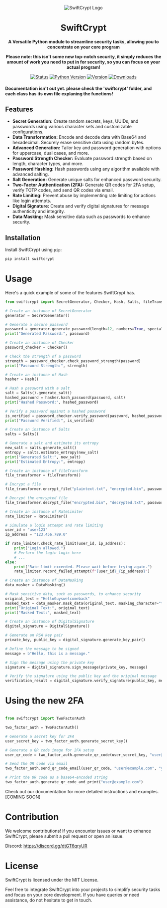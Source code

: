 <p align="center">
  <img src="https://raw.githubusercontent.com/Tech-Tweaks/SwiftCrypt/main/swiftCrypt.png" alt="SwiftCrypt Logo">
</p>

<h1 align="center">SwiftCrypt</h1>

<p align="center">
  <b>A Versatile Python module to streamline security tasks, allowing you to concentrate on your core program</b>
</p>

<p align="center">
  <b>Please note: this isn't some new top-notch security, it simply reduces the amount of work you need to put in for security, so you can focus on your actual program!</b>
</p>

<p align="center">
  <a href="https://pypi.org/project/swiftcrypt/"><img src="https://img.shields.io/pypi/status/swiftcrypt" alt="Status"></a>
  <a href="https://www.python.org/downloads/release"><img src="https://img.shields.io/pypi/pyversions/swiftcrypt" alt="Python Version"></a>
  <a href="https://pypi.org/project/swiftcrypt/"><img src="https://img.shields.io/pypi/v/swiftcrypt" alt="Version"></a>
  <a href="https://pypi.org/project/swiftcrypt/"><img src="https://img.shields.io/pypi/dw/swiftcrypt" alt="Downloads"></a>
</p>

#### Documentation isn't out yet. please check the 'swiftcrypt' folder, and each class has its own file explaning the functions!


## Features

- **Secret Generation:** Create random secrets, keys, UUIDs, and passwords using various character sets and customizable configurations.
- **Data Transformation:** Encode and decode data with Base64 and hexadecimal. Securely erase sensitive data using random bytes.
- **Advanced Generation:** Tailor key and password generation with options for uppercase, dual cases, and more.
- **Password Strength Checker:** Evaluate password strength based on length, character types, and more.
- **Password Hashing:** Hash passwords using any algorithm available with advanced salting.
- **Salt Generation:** Generate unique salts for enhanced password security.
- **Two-Factor Authentication (2FA):** Generate QR codes for 2FA setup, verify TOTP codes, and send QR codes via email.
- **Rate Limiting:** Prevent abuse by implementing rate limiting for actions like login attempts.
- **Digital Signature:** Create and verify digital signatures for message authenticity and integrity.
- **Data Masking:** Mask sensitive data such as passwords to enhance security.



## Installation

Install SwiftCrypt using `pip`:

```bash
pip install swiftcrypt
```
# Usage
Here's a quick example of some of the features SwiftCrypt has.

```python
from swiftcrypt import SecretGenerator, Checker, Hash, Salts, fileTransform, rateLimiter

# Create an instance of SecretGenerator
generator = SecretGenerator()

# Generate a secure password
password = generator.generate_password(length=12, numbers=True, special_characters=True)
print("Generated Password:", password)

# Create an instance of Checker
password_checker = Checker()

# Check the strength of a password
strength = password_checker.check_password_strength(password)
print("Password Strength:", strength)

# Create an instance of Hash
hasher = Hash()

# Hash a password with a salt
salt = Salts().generate_salt()
hashed_password = hasher.hash_password(password, salt)
print("Hashed Password:", hashed_password)

# Verify a password against a hashed password
is_verified = password_checker.verify_password(password, hashed_password, salt)
print("Password Verified:", is_verified)

# Create an instance of Salts
salts = Salts()

# Generate a salt and estimate its entropy
new_salt = salts.generate_salt()
entropy = salts.estimate_entropy(new_salt)
print("Generated Salt:", new_salt)
print("Estimated Entropy:", entropy)

# Create an instance of fileTransform
file_transformer = fileTransform()

# Encrypt a file
file_transformer.encrypt_file("plaintext.txt", "encrypted.bin", password)

# Decrypt the encrypted file
file_transformer.decrypt_file("encrypted.bin", "decrypted.txt", password)

# Create an instance of RateLimiter
rate_limiter = RateLimiter()

# Simulate a login attempt and rate limiting
user_id = "user123"
ip_address = "123.456.789.0"

if rate_limiter.check_rate_limit(user_id, ip_address):
    print("Login allowed.")
    # Perform the login logic here
    # ...
else:
    print("Rate limit exceeded. Please wait before trying again.")
    rate_limiter.record_failed_attempt(f"{user_id}_{ip_address}")

# Create an instance of DataMasking
data_masker = DataMasking()

# Mask sensitive data, such as passwords, to enhance security
original_text = "HelloGuyswelcomeback"
masked_text = data_masker.mask_data(original_text, masking_character="*", chars_to_mask=4)
print("Original Text:", original_text)
print("Masked Text:", masked_text)

# Create an instance of DigitalSignature
digital_signature = DigitalSignature()

# Generate an RSA key pair
private_key, public_key = digital_signature.generate_key_pair()

# Define the message to be signed
message = b"Hello, this is a message."

# Sign the message using the private key
signature = digital_signature.sign_message(private_key, message)

# Verify the signature using the public key and the original message
verification_result = digital_signature.verify_signature(public_key, message, signature)


```

# Using the new 2FA

```python

from swiftcrypt import TwoFactorAuth

two_factor_auth = TwoFactorAuth()

# Generate a secret key for 2FA
user_secret_key = two_factor_auth.generate_secret_key()

# Generate a QR code image for 2FA setup
user_qr_code = two_factor_auth.generate_qr_code(user_secret_key, "user@example.com")

# Send the QR code via email
two_factor_auth.send_qr_code_email(user_qr_code, "user@example.com", "your_email@gmail.com", "your_email_password")

# Print the QR code as a base64-encoded string
two_factor_auth.generate_qr_code_and_print("user@example.com")
```



Check out our documentation for more detailed instructions and examples. [COMING SOON]

# Contribution
We welcome contributions! If you encounter issues or want to enhance SwiftCrypt, please submit a pull request or open an issue.

Discord: https://discord.gg/dtGT6qryUR

# License
SwiftCrypt is licensed under the MIT License.

Feel free to integrate SwiftCrypt into your projects to simplify security tasks and focus on your core development. If you have queries or need assistance, do not hesitate to get in touch.

